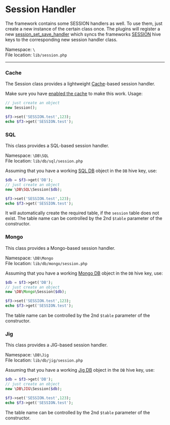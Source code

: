 # Session Handler

The framework contains some SESSION handlers as well.
To use them, just create a new instance of the certain class once. The plugins will register a new [session_set_save_handler](http://php.net/manual/en/function.session-set-save-handler.php "php.net :: function session_set_save_handler")
which syncs the frameworks [SESSION](quick-reference#cookie,-get,-post,-request,-session,-files,-server,-env) hive keys to the corresponding new session handler class.

Namespace: `\` <br>
File location: `lib/session.php`

---

### Cache

The Session class provides a lightweight [Cache](cache)-based session handler.

Make sure you have [enabled the cache](quick-reference#cache) to make this work. Usage:

```php
// just create an object
new Session();

$f3->set('SESSION.test',123);
echo $f3->get('SESSION.test');
```

### SQL

This class provides a SQL-based session handler.

Namespace: `\DB\SQL` <br>
File location: `lib/db/sql/session.php`

Assuming that you have a working [SQL DB](sql) object in the `DB` hive key, use:

```php
$db = $f3->get('DB');
// just create an object
new \DB\SQL\Session($db);

$f3->set('SESSION.test',123);
echo $f3->get('SESSION.test');
```

It will automatically create the required table, if the `session` table does not exist. The table name can be controlled by the 2nd `$table` parameter of the constructor.


### Mongo

This class provides a Mongo-based session handler.


Namespace: `\DB\Mongo` <br>
File location: `lib/db/mongo/session.php`

Assuming that you have a working [Mongo DB](mongo) object in the `DB` hive key, use:

```php
$db = $f3->get('DB');
// just create an object
new \DB\Mongo\Session($db);

$f3->set('SESSION.test',123);
echo $f3->get('SESSION.test');
```

The table name can be controlled by the 2nd `$table` parameter of the constructor.


### Jig

This class provides a JIG-based session handler.


Namespace: `\DB\Jig` <br>
File location: `lib/db/jig/session.php`

Assuming that you have a working [Jig DB](jig) object in the `DB` hive key, use:

```php
$db = $f3->get('DB');
// just create an object
new \DB\JIG\Session($db);

$f3->set('SESSION.test',123);
echo $f3->get('SESSION.test');
```

The table name can be controlled by the 2nd `$table` parameter of the constructor.
